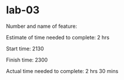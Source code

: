 # lab-03
Number and name of feature: 

Estimate of time needed to complete: 2 hrs

Start time: 2130

Finish time: 2300

Actual time needed to complete: 2 hrs 30 mins
